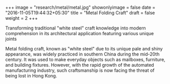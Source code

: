 +++
image = "research/metal/metal.jpg"
showonlyimage = false
date = "2016-11-05T19:44:32+05:30"
title = "Metal Folding Craft"
draft = false
weight = 2
+++

Transforming traditional "white steel" craft knowledge into modern comprehension in its architectural application featuring various unique joints
<!--more-->

Metal folding craft, known as "white steel" due to its unique pale and shiny appearance, was widely practiced in southern China during the mid-20th century. It was used to make everyday objects such as mailboxes, furniture, and building fixtures. However, with the rapid growth of the automated manufacturing industry, such craftsmanship is now facing the threat of being lost in Hong Kong.
